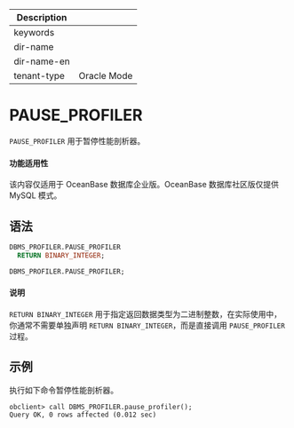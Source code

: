 | Description   |                 |
|---------------|-----------------|
| keywords      |                 |
| dir-name      |                 |
| dir-name-en   |                 |
| tenant-type   | Oracle Mode     |

# PAUSE_PROFILER

`PAUSE_PROFILER` 用于暂停性能剖析器。

  <main id="notice" >
    <h4>功能适用性</h4>
    <p>该内容仅适用于 OceanBase 数据库企业版。OceanBase 数据库社区版仅提供 MySQL 模式。</p>
  </main>

## 语法

```sql
DBMS_PROFILER.PAUSE_PROFILER 
  RETURN BINARY_INTEGER; 

DBMS_PROFILER.PAUSE_PROFILER;
```

 <main id="notice" type='explain'>
    <h4>说明</h4>
    <p><code>RETURN BINARY_INTEGER</code> 用于指定返回数据类型为二进制整数，在实际使用中，你通常不需要单独声明 <code>RETURN BINARY_INTEGER</code>，而是直接调用 <code>PAUSE_PROFILER</code> 过程。</p>
  </main>

## 示例

执行如下命令暂停性能剖析器。

```shell
obclient> call DBMS_PROFILER.pause_profiler();
Query OK, 0 rows affected (0.012 sec)
```
